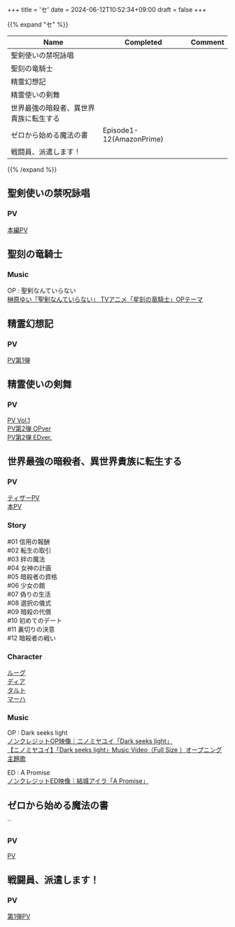 +++
title = 'セ'
date = 2024-06-12T10:52:34+09:00
draft = false
+++

{{% expand "セ" %}}

| Name                | Completed                | Comment |
| ------------------- | ------------------------ | ------- |
| 聖剣使いの禁呪詠唱           |                          |         |
| 聖刻の竜騎士              |                          |         |
| 精霊幻想記               |                          |         |
| 精霊使いの剣舞             |                          |         |
| 世界最強の暗殺者、異世界貴族に転生する |                          |         |
| ゼロから始める魔法の書         | Episode1-12(AmazonPrime) |         |
| 戦闘員、派遣します！          |                          |         |


{{% /expand %}}



## 聖剣使いの禁呪詠唱

### PV
[本編PV](https://www.youtube.com/watch?v=ynfP7irJbwg)

## 聖刻の竜騎士
### Music
OP : 聖剣なんていらない\
[榊原ゆい「聖剣なんていらない」 TVアニメ「星刻の竜騎士」OPテーマ](https://www.youtube.com/watch?v=gaI1cjTSjes)

## 精霊幻想記
### PV
[PV第1弾](https://www.youtube.com/watch?v=Kvy48qS48qQ)

  
  
## 精霊使いの剣舞
### PV
[PV Vol.1](https://www.youtube.com/watch?v=fT_ru_wU2D8)\
[PV第2弾 OPver](https://www.youtube.com/watch?v=oHxzueWeo1E)\
[PV第2弾 EDver.](https://www.youtube.com/watch?v=efGPdPo71ZE)

## 世界最強の暗殺者、異世界貴族に転生する

### PV
[ティザーPV](https://www.youtube.com/watch?v=4ftVLBguuYc)\
[本PV](https://www.youtube.com/watch?v=kIubDmuH8Sw)


### Story
#01 信用の報酬\
#02 転生の取引\
#03 絆の魔法\
#04 女神の計画\
#05 暗殺者の資格\
#06 少女の館\
#07 偽りの生活\
#08 選択の儀式\
#09 暗殺の代償\
#10 初めてのデート\
#11 裏切りの決意\
#12 暗殺者の戦い

### Character
[ルーグ](https://ansatsu-kizoku.jp/character/lugh/)\
[ディア](https://ansatsu-kizoku.jp/character/dia/)\
[タルト](https://ansatsu-kizoku.jp/character/tarte/)\
[マーハ](https://ansatsu-kizoku.jp/character/maha/)

  
### Music
OP : Dark seeks light\
[ノンクレジットOP映像｜ニノミヤユイ「Dark seeks light」](https://www.youtube.com/watch?v=Qnebg3Ctfzs)\
[【ニノミヤユイ】「Dark seeks light」Music Video（Full Size ）オープニング主題歌](https://youtu.be/CL8ihD3rPC4?si=lbg5gBN7hOBQ5lbe)

ED : A Promise\
[ノンクレジットED映像｜結城アイラ「A Promise」](https://www.youtube.com/watch?v=KCDw-Ljaax0)

  
## ゼロから始める魔法の書
``
### PV
[PV](https://www.youtube.com/watch?v=koMkHUSwT0o)

  
  

## 戦闘員、派遣します！

### PV
[第1弾PV](https://www.youtube.com/watch?v=IAwKcA4y1hc)